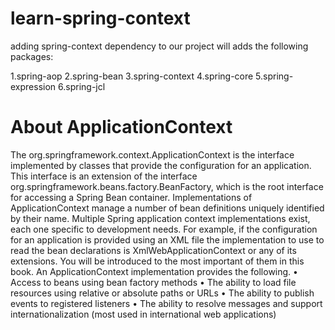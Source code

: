 # learn-spring-context
adding spring-context dependency to our project will adds the following packages:

1.spring-aop
2.spring-bean
3.spring-context
4.spring-core
5.spring-expression
6.spring-jcl

# About ApplicationContext
The org.springframework.context.ApplicationContext is the interface
implemented by classes that provide the configuration for an application. This interface
is an extension of the interface org.springframework.beans.factory.BeanFactory,
which is the root interface for accessing a Spring Bean container. Implementations
of ApplicationContext manage a number of bean definitions uniquely identified
by their name. Multiple Spring application context implementations exist, each one
specific to development needs. For example, if the configuration for an application is
provided using an XML file the implementation to use to read the bean declarations is
XmlWebApplicationContext or any of its extensions. You will be introduced to the most
important of them in this book. An ApplicationContext implementation provides the
following.
• Access to beans using bean factory methods
• The ability to load file resources using relative or absolute
paths or URLs
• The ability to publish events to registered listeners
• The ability to resolve messages and support internationalization
(most used in international web applications)